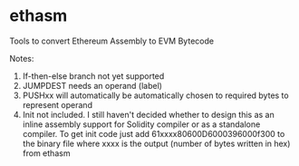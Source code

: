 # ethasm
Tools to convert Ethereum Assembly to EVM Bytecode

Notes:

1. If-then-else branch not yet supported
2. JUMPDEST needs an operand (label)
3. PUSHxx will automatically be automatically chosen to required bytes to represent operand
4. Init not included. I still haven't decided whether to design this as an inline assembly support for Solidity compiler or as a standalone compiler. To get init code just add 61xxxx80600D6000396000f300 to the binary file where xxxx is the output (number of bytes written in hex) from ethasm

